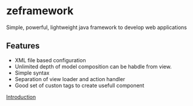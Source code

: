 # zeframework
Simple, powerful, lightweight java framework to develop web applications

## Features
* XML file based configuration
* Unlimited depth of model composition can be habdle from view.
* Simple syntax
* Separation of view loader and action handler
* Good set of custon tags to create usefull component

[Introduction](tutorial/introduction.md)